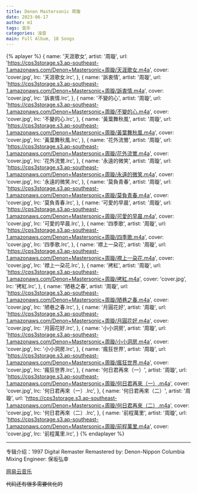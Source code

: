 ```yaml
---
title: Denon Mastersonic 周璇
date: 2023-06-17
author: m1
tags: 音乐
categories: 浊音
main: Full Album, 18 Songs
---
```


{% aplayer %}
{
name: '天涯歌女',
artist: '周璇',
url: 'https://cps3storage.s3.ap-southeast-1.amazonaws.com/Denon+Mastersonic+周璇/天涯歌女.m4a',
cover: 'cover.jpg',
lrc: '天涯歌女.lrc',
},
{
name: '訴衷情',
artist: '周璇',
url: 'https://cps3storage.s3.ap-southeast-1.amazonaws.com/Denon+Mastersonic+周璇/訴衷情.m4a',
cover: 'cover.jpg',
lrc: '訴衷情.lrc',
},
{
name: '不變的心',
artist: '周璇',
url: 'https://cps3storage.s3.ap-southeast-1.amazonaws.com/Denon+Mastersonic+周璇/不變的心.m4a',
cover: 'cover.jpg',
lrc: '不變的心.lrc',
},
{
name: '黃葉舞秋風',
artist: '周璇',
url: 'https://cps3storage.s3.ap-southeast-1.amazonaws.com/Denon+Mastersonic+周璇/黃葉舞秋風.m4a',
cover: 'cover.jpg',
lrc: '黃葉舞秋風.lrc',
},
{
name: '花外流鶯',
artist: '周璇',
url: 'https://cps3storage.s3.ap-southeast-1.amazonaws.com/Denon+Mastersonic+周璇/花外流鶯.m4a',
cover: 'cover.jpg',
lrc: '花外流鶯.lrc',
},
{
name: '永遠的微笑',
artist: '周璇',
url: 'https://cps3storage.s3.ap-southeast-1.amazonaws.com/Denon+Mastersonic+周璇/永遠的微笑.m4a',
cover: 'cover.jpg',
lrc: '永遠的微笑.lrc',
},
{
name: '莫負青春',
artist: '周璇',
url: 'https://cps3storage.s3.ap-southeast-1.amazonaws.com/Denon+Mastersonic+周璇/莫負青春.m4a',
cover: 'cover.jpg',
lrc: '莫負青春.lrc',
},
{
name: '可愛的早晨',
artist: '周璇',
url: 'https://cps3storage.s3.ap-southeast-1.amazonaws.com/Denon+Mastersonic+周璇/可愛的早晨.m4a',
cover: 'cover.jpg',
lrc: '可愛的早晨.lrc',
},
{
name: '四季歌',
artist: '周璇',
url: 'https://cps3storage.s3.ap-southeast-1.amazonaws.com/Denon+Mastersonic+周璇/四季歌.m4a',
cover: 'cover.jpg',
lrc: '四季歌.lrc',
},
{
name: '襟上一朶花',
artist: '周璇',
url: 'https://cps3storage.s3.ap-southeast-1.amazonaws.com/Denon+Mastersonic+周璇/襟上一朶花.m4a',
cover: 'cover.jpg',
lrc: '襟上一朶花.lrc',
},
{
name: '拷紅',
artist: '周璇',
url: 'https://cps3storage.s3.ap-southeast-1.amazonaws.com/Denon+Mastersonic+周璇/拷紅.m4a',
cover: 'cover.jpg',
lrc: '拷紅.lrc',
},
{
name: '陋巷之春',
artist: '周璇',
url: 'https://cps3storage.s3.ap-southeast-1.amazonaws.com/Denon+Mastersonic+周璇/陋巷之春.m4a',
cover: 'cover.jpg',
lrc: '陋巷之春.lrc',
},
{
name: '月圓花好',
artist: '周璇',
url: 'https://cps3storage.s3.ap-southeast-1.amazonaws.com/Denon+Mastersonic+周璇/月圓花好.m4a',
cover: 'cover.jpg',
lrc: '月圓花好.lrc',
},
{
name: '小小洞房',
artist: '周璇',
url: 'https://cps3storage.s3.ap-southeast-1.amazonaws.com/Denon+Mastersonic+周璇/小小洞房.m4a',
cover: 'cover.jpg',
lrc: '小小洞房.lrc',
},
{
name: '瘋狂世界',
artist: '周璇',
url: 'https://cps3storage.s3.ap-southeast-1.amazonaws.com/Denon+Mastersonic+周璇/瘋狂世界.m4a',
cover: 'cover.jpg',
lrc: '瘋狂世界.lrc',
},
{
name: '何日君再來（一）',
artist: '周璇',
url: 'https://cps3storage.s3.ap-southeast-1.amazonaws.com/Denon+Mastersonic+周璇/何日君再來（一）.m4a',
cover: 'cover.jpg',
lrc: '何日君再來（一）.lrc',
},
{
name: '何日君再來（二）',
artist: '周璇',
url: 'https://cps3storage.s3.ap-southeast-1.amazonaws.com/Denon+Mastersonic+周璇/何日君再來（二）.m4a',
cover: 'cover.jpg',
lrc: '何日君再來（二）.lrc',
},
{
name: '前程萬里',
artist: '周璇',
url: 'https://cps3storage.s3.ap-southeast-1.amazonaws.com/Denon+Mastersonic+周璇/前程萬里.m4a',
cover: 'cover.jpg',
lrc: '前程萬里.lrc',
}
{% endaplayer %}

---
专辑介绍：1997 Digital Remaster Remastered by: Denon-Nippon Columbia Mixing Engineer: 保坂弘幸

[网易云音乐](https://music.163.com/#/album?id=32603)

~~代码还有很多需要优化的~~

